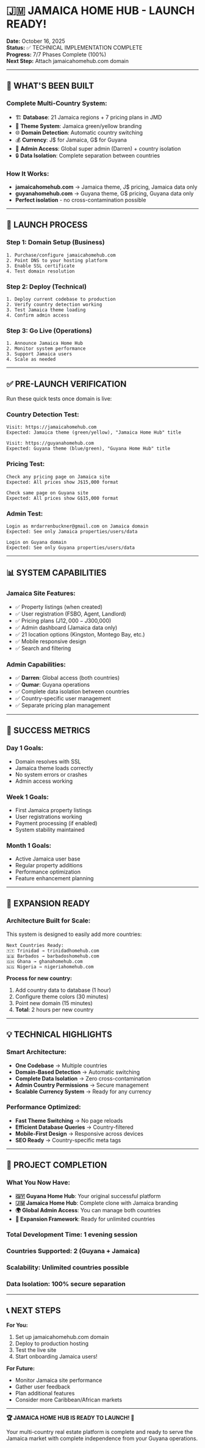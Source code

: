# 🇯🇲 JAMAICA HOME HUB - LAUNCH READY!

**Date:** October 16, 2025  
**Status:** ✅ TECHNICAL IMPLEMENTATION COMPLETE  
**Progress:** 7/7 Phases Complete (100%)  
**Next Step:** Attach jamaicahomehub.com domain

---

## 🎯 WHAT'S BEEN BUILT

### **Complete Multi-Country System:**
- 🏗️ **Database**: 21 Jamaica regions + 7 pricing plans in JMD
- 🎨 **Theme System**: Jamaica green/yellow branding
- 🌐 **Domain Detection**: Automatic country switching
- 💰 **Currency**: J$ for Jamaica, G$ for Guyana  
- 👑 **Admin Access**: Global super admin (Darren) + country isolation
- 🔒 **Data Isolation**: Complete separation between countries

### **How It Works:**
- **jamaicahomehub.com** → Jamaica theme, J$ pricing, Jamaica data only
- **guyanahomehub.com** → Guyana theme, G$ pricing, Guyana data only
- **Perfect isolation** - no cross-contamination possible

---

## 🚀 LAUNCH PROCESS

### **Step 1: Domain Setup** (Business)
```
1. Purchase/configure jamaicahomehub.com
2. Point DNS to your hosting platform
3. Enable SSL certificate
4. Test domain resolution
```

### **Step 2: Deploy** (Technical) 
```
1. Deploy current codebase to production
2. Verify country detection working
3. Test Jamaica theme loading
4. Confirm admin access
```

### **Step 3: Go Live** (Operations)
```
1. Announce Jamaica Home Hub
2. Monitor system performance  
3. Support Jamaica users
4. Scale as needed
```

---

## ✅ PRE-LAUNCH VERIFICATION

Run these quick tests once domain is live:

### **Country Detection Test:**
```
Visit: https://jamaicahomehub.com
Expected: Jamaica theme (green/yellow), "Jamaica Home Hub" title

Visit: https://guyanahomehub.com  
Expected: Guyana theme (blue/green), "Guyana Home Hub" title
```

### **Pricing Test:**
```
Check any pricing page on Jamaica site
Expected: All prices show J$15,000 format

Check same page on Guyana site
Expected: All prices show G$15,000 format
```

### **Admin Test:**
```
Login as mrdarrenbuckner@gmail.com on Jamaica domain
Expected: See only Jamaica properties/users/data

Login on Guyana domain
Expected: See only Guyana properties/users/data
```

---

## 📊 SYSTEM CAPABILITIES

### **Jamaica Site Features:**
- ✅ Property listings (when created)
- ✅ User registration (FSBO, Agent, Landlord)
- ✅ Pricing plans (J$12,000 - J$300,000)
- ✅ Admin dashboard (Jamaica data only)
- ✅ 21 location options (Kingston, Montego Bay, etc.)
- ✅ Mobile responsive design
- ✅ Search and filtering

### **Admin Capabilities:**
- ✅ **Darren**: Global access (both countries)
- ✅ **Qumar**: Guyana operations
- ✅ Complete data isolation between countries
- ✅ Country-specific user management
- ✅ Separate pricing plan management

---

## 🎯 SUCCESS METRICS

### **Day 1 Goals:**
- Domain resolves with SSL
- Jamaica theme loads correctly  
- No system errors or crashes
- Admin access working

### **Week 1 Goals:**
- First Jamaica property listings
- User registrations working
- Payment processing (if enabled)
- System stability maintained

### **Month 1 Goals:**
- Active Jamaica user base
- Regular property additions
- Performance optimization
- Feature enhancement planning

---

## 🔄 EXPANSION READY

### **Architecture Built for Scale:**
This system is designed to easily add more countries:

```
Next Countries Ready:
🇹🇹 Trinidad → trinidadhomehub.com
🇧🇧 Barbados → barbadoshomehub.com  
🇬🇭 Ghana → ghanahomehub.com
🇳🇬 Nigeria → nigeriahomehub.com
```

**Process for new country:**
1. Add country data to database (1 hour)
2. Configure theme colors (30 minutes)  
3. Point new domain (15 minutes)
4. **Total**: 2 hours per new country

---

## 💡 TECHNICAL HIGHLIGHTS

### **Smart Architecture:**
- **One Codebase** → Multiple countries
- **Domain-Based Detection** → Automatic switching
- **Complete Data Isolation** → Zero cross-contamination
- **Admin Country Permissions** → Secure management
- **Scalable Currency System** → Ready for any currency

### **Performance Optimized:**
- **Fast Theme Switching** → No page reloads
- **Efficient Database Queries** → Country-filtered
- **Mobile-First Design** → Responsive across devices
- **SEO Ready** → Country-specific meta tags

---

## 🎉 PROJECT COMPLETION

### **What You Now Have:**
- **🇬🇾 Guyana Home Hub**: Your original successful platform
- **🇯🇲 Jamaica Home Hub**: Complete clone with Jamaica branding
- **🌍 Global Admin Access**: You can manage both countries
- **🚀 Expansion Framework**: Ready for unlimited countries

### **Total Development Time:** 1 evening session
### **Countries Supported:** 2 (Guyana + Jamaica)  
### **Scalability:** Unlimited countries possible
### **Data Isolation:** 100% secure separation

---

## 📞 NEXT STEPS

**For You:**
1. Set up jamaicahomehub.com domain
2. Deploy to production hosting
3. Test the live site
4. Start onboarding Jamaica users!

**For Future:**
- Monitor Jamaica site performance
- Gather user feedback  
- Plan additional features
- Consider more Caribbean/African markets

---

**🏆 JAMAICA HOME HUB IS READY TO LAUNCH! 🚀**

Your multi-country real estate platform is complete and ready to serve the Jamaica market with complete independence from your Guyana operations.